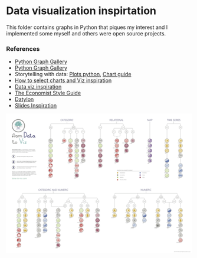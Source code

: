 # Data visualization inspirtation
This folder contains graphs in Python that piques my interest and I implemented some myself and others were open source projects.

### References
- [Python Graph Gallery](https://python-graph-gallery.com/)
- [Python Graph Gallery](https://github.com/holtzy/The-Python-Graph-Gallery/tree/master/src/notebooks)
- Storytelling with data: [Plots python](https://github.com/empathy87/storytelling-with-data), [Chart guide](https://www.storytellingwithdata.com/chart-guide)
- [How to select charts and Viz inspiration](https://www.data-to-viz.com/#explore)
- [Data viz inspiration](https://www.dataviz-inspiration.com/?tools=python)
- [The Economist Style Guide](https://design-system.economist.com/documents/CHARTstyleguide_20170505.pdf)
- [Datylon](https://insights.datylon.com/inspiration)
- [Slides Inspiration](https://www.slidestart.com/slides)

<img src="./2_imgs/poster_small.png">